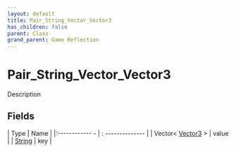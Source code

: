 ```yaml
---
layout: default
title: Pair_String_Vector_Vector3
has_children: false
parent: Class
grand_parent: Game Reflection
---
```

# Pair_String_Vector_Vector3
Description 

## Fields
| Type | Name |
|:------------ - | : -------------- |
| Vector< [Vector3](game-reflection/classes/vector3.md) > | value |
| [String](game-reflection/components/string.md) | key |
